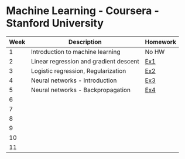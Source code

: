 # Machine Learning - Coursera - Stanford University

|Week|Description|Homework|
|----|-----------|--------|
|1| Introduction to machine learning | No HW |
|2| Linear regression and gradient descent | [Ex1](./2/machine-learning-ex1/ex1/README.md) |
|3| Logistic regression, Regularization | [Ex2](./3/machine-learning-ex2/ex2/README.md) |
|4| Neural networks - Introduction | [Ex3](./4/machine-learning-ex3/ex3/README.md) |
|5| Neural networks - Backpropagation | [Ex4](./5/machine-learning-ex4/ex4/README.md) |
|6||  |
|7||  |
|8|||
|9|||
|10|||
|11|||
